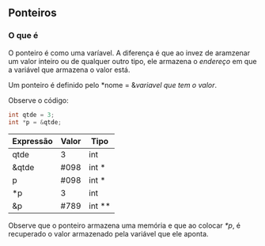 ## Ponteiros

### O que é
 
O ponteiro é como uma varíavel. A diferença é que ao invez de aramzenar um valor inteiro ou de qualquer outro tipo, ele armazena o _endereço_ em que a variável que armazena o valor está.

Um ponteiro é definido pelo **<tipo que aponta>** *nome = &_variavel que tem o valor_.
  
Observe o código:
~~~c
int qtde = 3;
int *p = &qtde;
~~~
 
Expressão | Valor | Tipo
--------- | ----- | -----
qtde      | 3     | int
&qtde     | #098  | int *
p         | #098  | int *
*p        | 3     | int
&p        | #789  | int **
 
Observe que o ponteiro armazena uma memória e que ao colocar _*p_, é recuperado o valor armazenado pela variável que ele aponta.